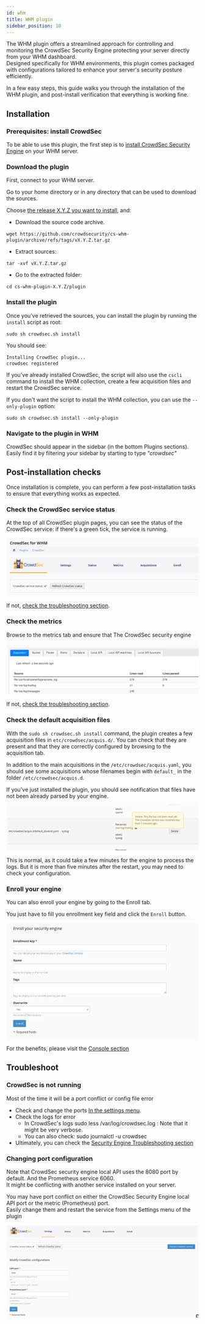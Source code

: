 ```yaml
---
id: whm
title: WHM plugin
sidebar_position: 10
---
```


The WHM plugin offers a streamlined approach for controlling and monitoring the CrowdSec Security Engine protecting your server directly from your WHM dashboard.  
Designed specifically for WHM environments, this plugin comes packaged with configurations tailored to enhance your server's security posture efficiently.  

In a few easy steps, this guide walks you through the installation of the WHM plugin, and post-install verification that everything is working fine.

## Installation

### Prerequisites: install CrowdSec

To be able to use this plugin, the first step is to [install CrowdSec Security Engine](https://doc.crowdsec.net/docs/getting_started/install_crowdsec) on your WHM server.

### Download the plugin

First, connect to your WHM server.

Go to your home directory or in any directory that can be used to download the sources.

Choose [the release X.Y.Z you want to install](https://github.com/crowdsecurity/cs-whm-plugin/releases),
and:

* Download the source code archive.


```shell
wget https://github.com/crowdsecurity/cs-whm-plugin/archive/refs/tags/vX.Y.Z.tar.gz
```

* Extract sources:

```shell
tar -xvf vX.Y.Z.tar.gz
``` 

* Go to the extracted folder:

```shell
cd cs-whm-plugin-X.Y.Z/plugin
``` 


### Install the plugin

Once you've retrieved the sources, you can install the plugin by running the `install` script as root:

```shell
sudo sh crowdsec.sh install
```

You should see:

```
Installing CrowdSec plugin...
crowdsec registered
```

If you've already installed CrowdSec, the script will also use the `cscli` command to install the WHM collection, create a few acquisition files and restart the CrowdSec service.

If you don't want the script to install the WHM collection, you can use the `--only-plugin` option:

```
sudo sh crowdsec.sh install --only-plugin
```


### Navigate to the plugin in WHM


CrowdSec should appear in the sidebar (in the bottom Plugins sections).  
Easily find it by filtering your sidebar by starting to type *"crowdsec"*


## Post-installation checks

Once installation is complete, you can perform a few post-installation tasks to ensure that everything works as expected.


### Check the CrowdSec service status

At the top of all CrowdSec plugin pages, you can see the status of the CrowdSec service: if there's a green tick, the service is running. 

![Service status](img/whm-service-status.png)

If not, [check the troubleshooting section](#crowdSec-is-not-running).

### Check the metrics

Browse to the metrics tab and ensure that The CrowdSec security engine 

![Metrics](img/whm-metrics.png)

If not, [check the troubleshooting section](#changing-port-configuration).

### Check the default acquisition files

With the `sudo sh crowdsec.sh install` command, the plugin creates a few acquisition files in `etc/crowdsec/acquis.d/`. You can check that they are present and that they are correctly configured by browsing to the acquisition tab.

In addition to the main acquisitions in the `/etc/crowdsec/acquis.yaml`, you should see some acquisitions whose 
filenames begin with `default_` in the folder `/etc/crowdsec/acquis.d`.

If you've just installed the plugin, you should see notification that files have not been already parsed by your 
engine. 

![Acquisition not read](img/whm-acquisition-not-read.png)

This is normal, as it could take a few minutes for the engine to process the logs. But it is more than five minutes after the restart, you may need to check your configuration.


### Enroll your engine

You can also enroll your engine by going to the Enroll tab.


You just have to fill you enrollment key field and click the `Enroll` button.

![Enroll](img/whm-enroll.png)

For the benefits, please visit the [Console section](https://docs.crowdsec.net/docs/next/console/intro)

## Troubleshoot

### CrowdSec is not running

Most of the time it will be a port conflict or config file error
- Check and change the ports [In the settings menu](#changing-port-configuration).
- Check the logs for error
  - In CrowdSec's logs sudo less /var/log/crowdsec.log : Note that it might be very verbose.
  - You can also check:  sudo journalctl -u crowdsec
- Ultimately, you can check the [Security Engine Troubleshooting section](/u/troubleshooting/security_engine/)

### Changing port configuration

Note that CrowdSec security engine local API uses the 8080 port by default. And the Prometheus service 6060.  
It might be conflicting with another service installed on your server.  

You may have port conflict on either the CrowdSec Security Engine local API port or the metric (Prometheus) port.  
Easily change them and restart the service from the Settings menu of the plugin

![Settings](img/whm-settings.png)





